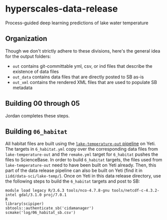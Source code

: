 # hyperscales-data-release
Process-guided deep learning predictions of lake water temperature

## Organization

Though we don't strictly adhere to these divisions, here's the general idea for the output folders:

* `out` contains git-committable yml, csv, or ind files that describe the existence of data files
* `out_data` contains data files that are directly posted to SB as-is
* `out_xml` contains the rendered XML files that are used to populate SB metadata

## Building 00 through 05

Jordan completes these steps.

## Building `06_habitat`

All habitat files are built using the [`lake-temperature-out` pipeline](https://github.com/USGS-R/lake-temperature-out) on Yeti. The targets in `6_habitat.yml` copy over the corresponding data files from `lake-temperature-out` and the `remake.yml` target for `6_habitat` pushes the files to ScienceBase. In order to build `6_habitat` targets, the files used from `lake-temperature-out` need to have been built on Yeti already. Then, this part of the data release pipeline can also be built on Yeti (find it in `iidd/data-sci/lake-temp/`). Once on Yeti in this data release directory, use the following steps to build the `6_habitat` targets and post to SB:

```
module load legacy R/3.6.3 tools/nco-4.7.8-gnu tools/netcdf-c-4.3.2-intel gdal/3.1.0 proj/7.0.1
R
library(scipiper)
sbtools::authenticate_sb('cidamanager')
scmake('log/06_habitat_sb.csv')
```
